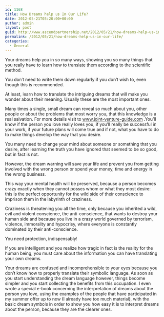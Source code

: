 ```yaml
---
id: 1168
title: How Dreams help us In Our Life?
date: 2012-05-21T05:20:00+00:00
author: admin
layout: post
guid: http://www.ascendpartnership.net/2012/05/21/how-dreams-help-us-in-our-life/
permalink: /2012/05/21/how-dreams-help-us-in-our-life/
categories:
  - General
---
```

Your dreams help you in so many ways, showing you so many things that you really have to learn how to translate them according to the scientific method.

You don&#8217;t need to write them down regularly if you don&#8217;t wish to, even though this is recommended.

At least, learn how to translate the intriguing dreams that will make you wonder about their meaning. Usually these are the most important ones.

Many times a single, small dream can reveal so much about you, other people or about the problems that most worry you, that this knowledge is a real salvation. For more details visit to www.joint-venture-guide.com .You&#8217;ll know if the person you love really loves you, if you&#8217;ll really be successful in your work, if your future plans will come true and if not, what you have to do to make things develop the way that you desire.

You many need to change your mind about someone or something that you desire, after learning the truth you have ignored that seemed to be so good, but in fact is not.

However, the dream warning will save your life and prevent you from getting involved with the wrong person or spend your money, time and energy in the wrong business.

This way your mental health will be preserved, because a person becomes crazy exactly when they cannot posses whom or what they most desire: this is the perfect opportunity for the wild side of their conscience to imprison them in the labyrinth of craziness.

Craziness is threatening you all the time, only because you inherited a wild, evil and violent conscience, the anti-conscience, that wants to destroy your human side and because you live in a crazy world governed by terrorism, violence, immorality and hypocrisy, where everyone is constantly dominated by their anti-conscience.

You need protection, indispensably!

If you are intelligent and you realize how tragic in fact is the reality for the human being, you must care about the information you can have translating your own dreams.

Your dreams are confused and incomprehensible to your eyes because you don&#8217;t know how to properly translate their symbolic language. As soon as you start understanding the dream language however, things become simpler and you start collecting the benefits from this occupation. I even wrote a special e-book concerning the interpretation of dreams about the person you love, using the examples of the people that have participated in my summer offer up to now (I already have too much material), with the basic dream symbols in order to show you how easy it is to interpret dreams about the person, because they are the clearer ones.